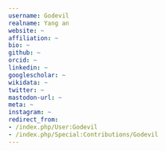 ```yaml
---
username: Godevil
realname: Yang an
website: ~
affiliation: ~
bio: ~
github: ~
orcid: ~
linkedin: ~
googlescholar: ~
wikidata: ~
twitter: ~
mastodon-url: ~
meta: ~
instagram: ~
redirect_from:
- /index.php/User:Godevil
- /index.php/Special:Contributions/Godevil
---
```

